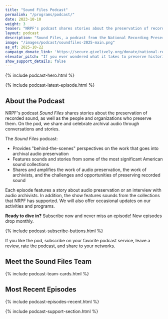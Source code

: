 ```yaml
---
title: "Sound Files Podcast"
permalink: "/programs/podcast/"
date: 2023-10-10
weight: 3
teaser: "NRPF's podcast shares stories about the preservation of recorded sound, as well as the people and organizations who preserve them."
layout: podcast
description: "Sound Files, a podcast from the National Recording Preservation Foundation (NRPF), celebrates and explains the preservation of recorded sounds and the people and organizations who preserve them."
image: "/images/podcast/soundfiles-2025-main.png"
as_of: 2025-10-22
campaign_donate_link: 'https://secure.givelively.org/donate/national-recording-preservation-foundation/sound-files-podcast'
elevator_pitch: "If you ever wondered what it takes to preserve historic sounds, this podcast is for you! Come and listen to hear about the preservation of recorded sounds and the people and organizations who preserve them."
show_support_details: false
---
```


{% include podcast-hero.html %}

{% include podcast-latest-episode.html %}

## About the Podcast

NRPF's podcast _Sound Files_ shares stories about the preservation of recorded sound, as well as the people and organizations who preserve them. On the pod, we share and celebrate archival audio through conversations and stories.

The _Sound Files_ podcast:

* Provides "behind-the-scenes" perspectives on the work that goes into archival audio preservation
* Features sounds and stories from some of the most significant American sound collections
* Shares and amplifies the work of audio preservation, the work of archivists, and the challenges and opportunities of preserving recorded sound

Each episode features a story about audio preservation or an interview with audio archivists. In addition, the show features sounds from the collections that NRPF has supported. We will also offer occasional updates on our activities and programs.

**Ready to dive in?** Subscribe now and never miss an episode! New episodes drop monthly.

{% include podcast-subscribe-buttons.html %}

If you like the pod, subscribe on your favorite podcast service, leave a review, rate the podcast, and share to your networks.

## Meet the Sound Files Team

{% include podcast-team-cards.html %}

## Most Recent Episodes

{% include podcast-episodes-recent.html %}

{% include podcast-support-section.html %}
